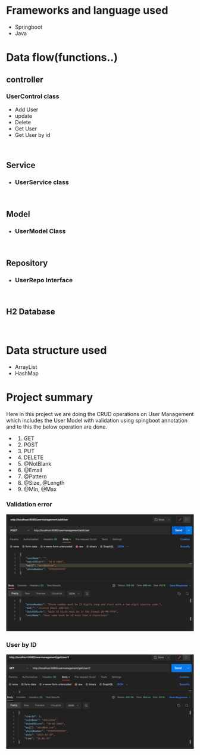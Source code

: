 # Frameworks and language used

- Springboot
- Java

# Data flow(functions..)

## controller

### UserControl class
- Add User
- update 
- Delete 
- Get User
- Get User by id

<br/>

## Service
- ### UserService class

<br/> 

## Model
- ### UserModel Class

<br/>

## Repository
- ### UserRepo Interface
<br/>

## H2 Database
<br/>

# Data structure used
- ArrayList
- HashMap

# Project summary
Here in this project we are doing the CRUD operations on User Management which includes the User Model with validation using spingboot annotation and to this the below operation are done.
- 1) GET
- 2) POST
- 3) PUT
- 4) DELETE
- 5) @NotBlank
- 6) @Email
- 7) @Pattern
- 8) @Size, @Length
- 9) @Min, @Max

### Validation error
![Validate](./Validation_error.png)

### User by ID
![Get](./Get%20user%20by%20ID.png)